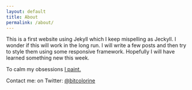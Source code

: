 ```yaml
---
layout: default
title: About
permalink: /about/
---
```


This is a first website using Jekyll which I keep mispelling as Jeckyll.
I wonder if this will work in the long run. I will write a few posts and then try to style them using some responsive framework. Hopefully I will have learned something new this week.

To calm my obsessions [I paint.](http://miraenmiburbuja.tumblr.com)

Contact me:
on Twitter: [@bitcolorine](http://twitter.com/bitcolorine)

